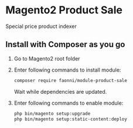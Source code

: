 # Magento2 Product Sale
Special price product indexer

## Install with Composer as you go

1. Go to Magento2 root folder

2. Enter following commands to install module:

    ```bash
    composer require faonni/module-product-sale
    ```
   Wait while dependencies are updated.

3. Enter following commands to enable module:

    ```bash
	php bin/magento setup:upgrade
	php bin/magento setup:static-content:deploy
